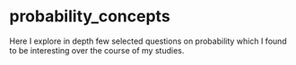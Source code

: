 # probability_concepts
Here I explore in depth few selected questions on probability which I found to be interesting over the course of my studies.

